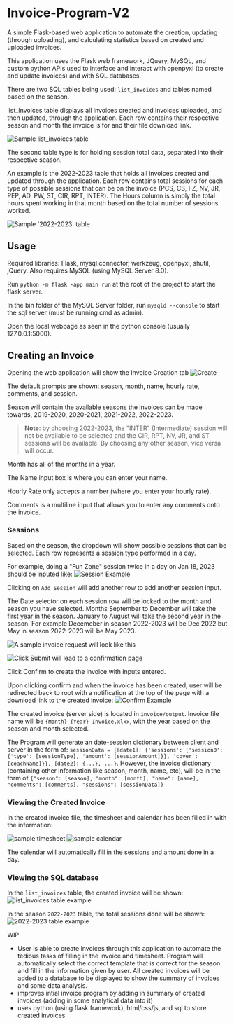 # Invoice-Program-V2

A simple Flask-based web application to automate the creation, updating (through uploading), and calculating statistics based on created and uploaded invoices.

This application uses the Flask web framework, JQuery, MySQL, and custom python APIs used to interface and interact with openpyxl (to create and update invoices) and with SQL databases.

There are two SQL tables being used: `list_invoices` and tables named based on the season.

list_invoices table displays all invoices created and invoices uploaded, and then updated, through the application. Each row contains their respective season and month the invoice is for and their file download link.

![Sample list_invoices table](https://github.com/superkor/Invoice-Program-V2/blob/main/images/list_invoices.png)

The second table type is for holding session total data, separated into their respective season.

An example is the 2022-2023 table that holds all invoices created and updated through the application. Each row contains total sessions for each type of possible sessions that can be on the invoice (PCS, CS, FZ, NV, JR, PEP, AD, PW, ST, CIR, RPT, INTER). The Hours column is simply the total hours spent working in that month based on the total number of sessions worked.

![Sample `'2022-2023'` table](https://github.com/superkor/Invoice-Program-V2/blob/main/images/2022-2023_table.png)

## Usage

Required libraries: Flask, mysql.connector, werkzeug, openpyxl, shutil, jQuery. Also requires MySQL (using MySQL Server 8.0).

Run ```python -m flask -app main run``` at the root of the project to start the flask server. 

In the bin folder of the MySQL Server folder, run ```mysqld --console``` to start the sql server (must be running cmd as admin).

Open the local webpage as seen in the python console (usually 127.0.0.1:5000).

## Creating an Invoice

Opening the web application will show the Invoice Creation tab
![Create](https://github.com/superkor/Invoice-Program-V2/blob/main/images/createpage.png)

The default prompts are shown: season, month, name, hourly rate, comments, and session.

Season will contain the available seasons the invoices can be made towards, 2019-2020, 2020-2021, 2021-2022, 2022-2023.

> **Note**: by choosing 2022-2023, the "INTER" (Intermediate) session will not be available to be selected and the CIR, RPT, NV, JR, and ST sessions will be available. By choosing any other season, vice versa will occur.

Month has all of the months in a year.

The Name input box is where you can enter your name.

Hourly Rate only accepts a number (where you enter your hourly rate).

Comments is a multiline input that allows you to enter any comments onto the invoice.

### Sessions

Based on the season, the dropdown will show possible sessions that can be selected. Each row represents a session type performed in a day.

For example, doing a "Fun Zone" session twice in a day on Jan 18, 2023 should be inputed like:
![Session Example](https://github.com/superkor/Invoice-Program-V2/blob/main/images/sessionExample.png)

Clicking on `Add Session` will add another row to add another session input.

The Date selector on each session row will be locked to the month and season you have selected. Months September to December will take the first year in the season. January to August will take the second year in the season. For example Decemeber in season 2022-2023 will be Dec 2022 but May in season 2022-2023 will be May 2023.

![A sample invoice request will look like this](https://github.com/superkor/Invoice-Program-V2/blob/main/images/samplerequest.png)

![Click `Submit` will lead to a confirmation page](https://github.com/superkor/Invoice-Program-V2/blob/main/images/confirminput.png)

Click Confirm to create the invoice with inputs entered.

Upon clicking confirm and when the invoice has been created, user will be redirected back to root with a notification at the top of the page with a download link to the created invoice:
![Confirm Example](https://github.com/superkor/Invoice-Program-V2/blob/main/images/invoicecreated.png)

The created invoice (server side) is located in `invoice/output`. Invoice file name will be `{Month} {Year} Invoice.xlxx`, with the year based on the season and month selected.

The Program will generate an date-session dictionary between client and server in the form of: `sessionData = {[date1]: {'sessions': {'session0': {'type': [sessionType], 'amount': [sessionAmount]}}, 'cover': [coachName]}}, [date2]: {...}, ...}`. However, the invoice dictionary (containing other information like season, month, name, etc), will be in the form of `{"season": [season], "month": [month], "name": [name], "comments": [comments], "sessions": [sessionData]}`

### Viewing the Created Invoice

In the created invoice file, the timesheet and calendar has been filled in with the information:

![sample timesheet](https://github.com/superkor/Invoice-Program-V2/blob/main/images/sampleinvoice.png)
![sample calendar](https://github.com/superkor/Invoice-Program-V2/blob/main/images/samplecal.png)

The calendar will automatically fill in the sessions and amount done in a day.

### Viewing the SQL database

In the `list_invoices` table, the created invoice will be shown:
![list_invoices table example](https://github.com/superkor/Invoice-Program-V2/blob/main/images/samplelist_invoice.png)

In the season `2022-2023` table, the total sessions done will be shown:
![2022-2023 table example](https://github.com/superkor/Invoice-Program-V2/blob/main/images/sampleseason.png)

WIP


- User is able to create invoices through this application to automate the tedious tasks of filling in the invoice and timesheet. Program will automatically select the correct template that is correct for the season and fill in the information given by user. All created invoices will be added to a database to be displayed to show the summary of invoices and some data analysis.
- improves intial invoice program by adding in summary of created invoices (adding in some analytical data into it)
- uses python (using flask framework), html/css/js, and sql to store created invoices
